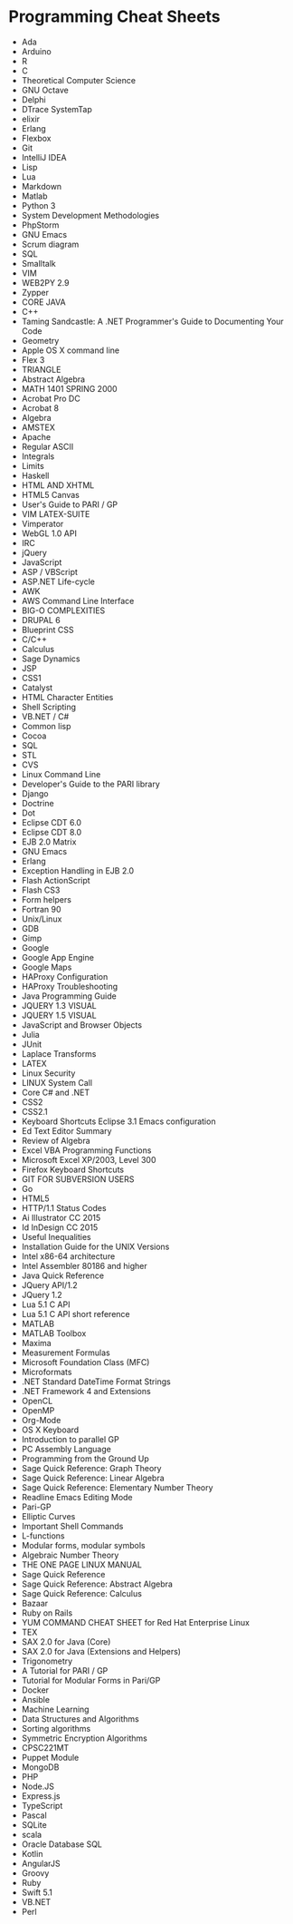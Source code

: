 # Programming Cheat Sheets
<ul>

                             

 <li><a target="_blank" href="https://github.com/manjunath5496/Programming-Cheat-Sheets/blob/master/ch(1).pdf" style="text-decoration:none;">Ada</a></li>

 <li><a target="_blank" href="https://github.com/manjunath5496/Programming-Cheat-Sheets/blob/master/ch(2).pdf" style="text-decoration:none;">Arduino</a></li>

<li><a target="_blank" href="https://github.com/manjunath5496/Programming-Cheat-Sheets/blob/master/ch(3).pdf" style="text-decoration:none;">R</a></li>
 <li><a target="_blank" href="https://github.com/manjunath5496/Programming-Cheat-Sheets/blob/master/ch(4).pdf" style="text-decoration:none;">C</a></li>                              
<li><a target="_blank" href="https://github.com/manjunath5496/Programming-Cheat-Sheets/blob/master/ch(5).pdf" style="text-decoration:none;">Theoretical Computer Science</a></li>
<li><a target="_blank" href="https://github.com/manjunath5496/Programming-Cheat-Sheets/blob/master/ch(6).pdf" style="text-decoration:none;">GNU Octave</a></li>
 <li><a target="_blank" href="https://github.com/manjunath5496/Programming-Cheat-Sheets/blob/master/ch(7).pdf" style="text-decoration:none;">Delphi</a></li>

 <li><a target="_blank" href="https://github.com/manjunath5496/Programming-Cheat-Sheets/blob/master/ch(8).pdf" style="text-decoration:none;"> DTrace SystemTap </a></li>
   <li><a target="_blank" href="https://github.com/manjunath5496/Programming-Cheat-Sheets/blob/master/ch(9).pdf" style="text-decoration:none;">elixir</a></li>
  
   
 <li><a target="_blank" href="https://github.com/manjunath5496/Programming-Cheat-Sheets/blob/master/ch(10).pdf" style="text-decoration:none;">Erlang </a></li>                              
<li><a target="_blank" href="https://github.com/manjunath5496/Programming-Cheat-Sheets/blob/master/ch(11).pdf" style="text-decoration:none;">Flexbox</a></li>
<li><a target="_blank" href="https://github.com/manjunath5496/Programming-Cheat-Sheets/blob/master/ch(12).pdf" style="text-decoration:none;">Git</a></li>
<li><a target="_blank" href="https://github.com/manjunath5496/Programming-Cheat-Sheets/blob/master/ch(13).pdf" style="text-decoration:none;">IntelliJ IDEA</a></li>

<li><a target="_blank" href="https://github.com/manjunath5496/Programming-Cheat-Sheets/blob/master/ch(14).pdf" style="text-decoration:none;">Lisp</a></li>
                              
<li><a target="_blank" href="https://github.com/manjunath5496/Programming-Cheat-Sheets/blob/master/ch(15).pdf" style="text-decoration:none;">Lua</a></li>

<li><a target="_blank" href="https://github.com/manjunath5496/Programming-Cheat-Sheets/blob/master/ch(16).pdf" style="text-decoration:none;">Markdown</a></li>

  <li><a target="_blank" href="https://github.com/manjunath5496/Programming-Cheat-Sheets/blob/master/ch(17).pdf" style="text-decoration:none;">Matlab</a></li>   
  
<li><a target="_blank" href="https://github.com/manjunath5496/Programming-Cheat-Sheets/blob/master/ch(18).pdf" style="text-decoration:none;">Python 3</a></li> 

  
<li><a target="_blank" href="https://github.com/manjunath5496/Programming-Cheat-Sheets/blob/master/ch(19).pdf" style="text-decoration:none;">System Development Methodologies</a></li> 

<li><a target="_blank" href="https://github.com/manjunath5496/Programming-Cheat-Sheets/blob/master/ch(20).pdf" style="text-decoration:none;">PhpStorm</a></li>

<li><a target="_blank" href="https://github.com/manjunath5496/Programming-Cheat-Sheets/blob/master/ch(21).pdf" style="text-decoration:none;">GNU Emacs</a></li>
<li><a target="_blank" href="https://github.com/manjunath5496/Programming-Cheat-Sheets/blob/master/ch(22).pdf" style="text-decoration:none;">Scrum diagram</a></li> 
 <li><a target="_blank" href="https://github.com/manjunath5496/Programming-Cheat-Sheets/blob/master/ch(23).pdf" style="text-decoration:none;">SQL</a></li> 
 

   <li><a target="_blank" href="https://github.com/manjunath5496/Programming-Cheat-Sheets/blob/master/ch(24).pdf" style="text-decoration:none;">Smalltalk</a></li>
 
   <li><a target="_blank" href="https://github.com/manjunath5496/Programming-Cheat-Sheets/blob/master/ch(25).pdf" style="text-decoration:none;">VIM</a></li>                              
 <li><a target="_blank" href="https://github.com/manjunath5496/Programming-Cheat-Sheets/blob/master/ch(26).pdf" style="text-decoration:none;">WEB2PY 2.9</a></li>
 <li><a target="_blank" href="https://github.com/manjunath5496/Programming-Cheat-Sheets/blob/master/ch(27).pdf" style="text-decoration:none;">Zypper</a></li>
  <li><a target="_blank" href="https://github.com/manjunath5496/Programming-Cheat-Sheets/blob/master/ch(28).pdf" style="text-decoration:none;">CORE JAVA</a></li>
 
   <li><a target="_blank" href="https://github.com/manjunath5496/Programming-Cheat-Sheets/blob/master/ch(29).pdf" style="text-decoration:none;">C++ </a></li>                              
<li><a target="_blank" href="https://github.com/manjunath5496/Programming-Cheat-Sheets/blob/master/ch(30).pdf" style="text-decoration:none;">Taming Sandcastle: A .NET Programmer's Guide to Documenting Your Code</a></li>
 
   <li><a target="_blank" href="https://github.com/manjunath5496/Programming-Cheat-Sheets/blob/master/ch(31).pdf" style="text-decoration:none;">Geometry</a></li> 
    <li><a target="_blank" href="https://github.com/manjunath5496/Programming-Cheat-Sheets/blob/master/ch(32).pdf" style="text-decoration:none;">Apple OS X command line</a></li> 

   <li><a target="_blank" href="https://github.com/manjunath5496/Programming-Cheat-Sheets/blob/master/ch(33).pdf" style="text-decoration:none;">Flex 3</a></li>                              

  <li><a target="_blank" href="https://github.com/manjunath5496/Programming-Cheat-Sheets/blob/master/ch(34).pdf" style="text-decoration:none;">TRIANGLE</a></li> 
 
  <li><a target="_blank" href="https://github.com/manjunath5496/Programming-Cheat-Sheets/blob/master/ch(35).pdf" style="text-decoration:none;">Abstract Algebra</a></li> 

  <li><a target="_blank" href="https://github.com/manjunath5496/Programming-Cheat-Sheets/blob/master/ch(36).pdf" style="text-decoration:none;">MATH 1401 SPRING 2000</a></li> 
 
<li><a target="_blank" href="https://github.com/manjunath5496/Programming-Cheat-Sheets/blob/master/ch(37).pdf" style="text-decoration:none;">Acrobat Pro DC</a></li>
 <li><a target="_blank" href="https://github.com/manjunath5496/Programming-Cheat-Sheets/blob/master/ch(38).pdf" style="text-decoration:none;">Acrobat 8</a></li>
<li><a target="_blank" href="https://github.com/manjunath5496/Programming-Cheat-Sheets/blob/master/ch(39).pdf" style="text-decoration:none;">Algebra</a></li>
 <li><a target="_blank" href="https://github.com/manjunath5496/Programming-Cheat-Sheets/blob/master/ch(40).pdf" style="text-decoration:none;">AMSTEX</a></li>                              
<li><a target="_blank" href="https://github.com/manjunath5496/Programming-Cheat-Sheets/blob/master/ch(41).pdf" style="text-decoration:none;">Apache</a></li>
<li><a target="_blank" href="https://github.com/manjunath5496/Programming-Cheat-Sheets/blob/master/ch(42).pdf" style="text-decoration:none;">Regular ASCII</a></li>
 
   <li><a target="_blank" href="https://github.com/manjunath5496/Programming-Cheat-Sheets/blob/master/ch(43).pdf" style="text-decoration:none;">Integrals</a></li>
 <li><a target="_blank" href="https://github.com/manjunath5496/Programming-Cheat-Sheets/blob/master/ch(44).pdf" style="text-decoration:none;">Limits</a></li>
   <li><a target="_blank" href="https://github.com/manjunath5496/Programming-Cheat-Sheets/blob/master/ch(45).pdf" style="text-decoration:none;">Haskell</a></li>  
   
<li><a target="_blank" href="https://github.com/manjunath5496/Programming-Cheat-Sheets/blob/master/ch(46).pdf" style="text-decoration:none;">HTML AND XHTML</a></li> 
                             
<li><a target="_blank" href="https://github.com/manjunath5496/Programming-Cheat-Sheets/blob/master/ch(47).pdf" style="text-decoration:none;">HTML5 Canvas</a></li>
<li><a target="_blank" href="https://github.com/manjunath5496/Programming-Cheat-Sheets/blob/master/ch(48).pdf" style="text-decoration:none;">User's Guide to PARI / GP</a></li>

<li><a target="_blank" href="https://github.com/manjunath5496/Programming-Cheat-Sheets/blob/master/ch(49).pdf" style="text-decoration:none;">VIM LATEX-SUITE</a></li>
                              
<li><a target="_blank" href="https://github.com/manjunath5496/Programming-Cheat-Sheets/blob/master/ch(50).pdf" style="text-decoration:none;">
Vimperator</a></li>
<li><a target="_blank" href="https://github.com/manjunath5496/Programming-Cheat-Sheets/blob/master/ch(51).pdf" style="text-decoration:none;">WebGL 1.0 API</a></li>
<li><a target="_blank" href="https://github.com/manjunath5496/Programming-Cheat-Sheets/blob/master/ch(52).pdf" style="text-decoration:none;">IRC</a></li>

<li><a target="_blank" href="https://github.com/manjunath5496/Programming-Cheat-Sheets/blob/master/ch(53).pdf" style="text-decoration:none;">jQuery</a></li>
 
<li><a target="_blank" href="https://github.com/manjunath5496/Programming-Cheat-Sheets/blob/master/ch(54).pdf" style="text-decoration:none;">JavaScript </a></li>


<li><a target="_blank" href="https://github.com/manjunath5496/Programming-Cheat-Sheets/blob/master/ch(55).pdf" style="text-decoration:none;">ASP / VBScript</a></li>
 
  <li><a target="_blank" href="https://github.com/manjunath5496/Programming-Cheat-Sheets/blob/master/ch(56).pdf" style="text-decoration:none;">ASP.NET Life-cycle</a></li>                              

  <li><a target="_blank" href="https://github.com/manjunath5496/Programming-Cheat-Sheets/blob/master/ch(57).pdf" style="text-decoration:none;">AWK</a></li>
 
   <li><a target="_blank" href="https://github.com/manjunath5496/Programming-Cheat-Sheets/blob/master/ch(58).pdf" style="text-decoration:none;">AWS Command Line Interface</a></li>
    <li><a target="_blank" href="https://github.com/manjunath5496/Programming-Cheat-Sheets/blob/master/ch(59).pdf" style="text-decoration:none;">BIG-O COMPLEXITIES</a></li>
 
  <li><a target="_blank" href="https://github.com/manjunath5496/Programming-Cheat-Sheets/blob/master/ch(60).pdf" style="text-decoration:none;">DRUPAL 6 </a></li>
 
   <li><a target="_blank" href="https://github.com/manjunath5496/Programming-Cheat-Sheets/blob/master/ch(61).pdf" style="text-decoration:none;">Blueprint CSS</a></li>
 
   <li><a target="_blank" href="https://github.com/manjunath5496/Programming-Cheat-Sheets/blob/master/ch(62).pdf" style="text-decoration:none;">C/C++</a></li>
 
   <li><a target="_blank" href="https://github.com/manjunath5496/Programming-Cheat-Sheets/blob/master/ch(63).pdf" style="text-decoration:none;">Calculus</a></li>                              

  <li><a target="_blank" href="https://github.com/manjunath5496/Programming-Cheat-Sheets/blob/master/ch(64).pdf" style="text-decoration:none;">Sage Dynamics</a></li>
 
   <li><a target="_blank" href="https://github.com/manjunath5496/Programming-Cheat-Sheets/blob/master/ch(65).pdf" style="text-decoration:none;">JSP </a></li> 

   <li><a target="_blank" href="https://github.com/manjunath5496/Programming-Cheat-Sheets/blob/master/ch(66).pdf" style="text-decoration:none;">CSS1</a></li> 
 
   <li><a target="_blank" href="https://github.com/manjunath5496/Programming-Cheat-Sheets/blob/master/ch(67).pdf" style="text-decoration:none;">Catalyst</a></li>                              

  <li><a target="_blank" href="https://github.com/manjunath5496/Programming-Cheat-Sheets/blob/master/ch(68).pdf" style="text-decoration:none;">HTML Character Entities</a></li> 
 
  
   <li><a target="_blank" href="https://github.com/manjunath5496/Programming-Cheat-Sheets/blob/master/ch(69).pdf" style="text-decoration:none;">Shell Scripting</a></li>                              

  <li><a target="_blank" href="https://github.com/manjunath5496/Programming-Cheat-Sheets/blob/master/ch(70).pdf" style="text-decoration:none;">VB.NET / C#</a></li> 
  
 
 <li><a target="_blank" href="https://github.com/manjunath5496/Programming-Cheat-Sheets/blob/master/ch(71).pdf" style="text-decoration:none;">Common
lisp</a></li>
 
 <li><a target="_blank" href="https://github.com/manjunath5496/Programming-Cheat-Sheets/blob/master/ch(72).pdf" style="text-decoration:none;">Cocoa</a></li> 
 
 
 <li><a target="_blank" href="https://github.com/manjunath5496/Programming-Cheat-Sheets/blob/master/ch(73).pdf" style="text-decoration:none;">SQL</a></li>
  <li><a target="_blank" href="https://github.com/manjunath5496/Programming-Cheat-Sheets/blob/master/ch(74).pdf" style="text-decoration:none;">STL</a></li>
 
<li><a target="_blank" href="https://github.com/manjunath5496/Programming-Cheat-Sheets/blob/master/ch(75).pdf" style="text-decoration:none;">CVS</a></li>                        
<li><a target="_blank" href="https://github.com/manjunath5496/Programming-Cheat-Sheets/blob/master/ch(76).pdf" style="text-decoration:none;">Linux Command Line</a></li>

 <li><a target="_blank" href="https://github.com/manjunath5496/Programming-Cheat-Sheets/blob/master/ch(77).pdf" style="text-decoration:none;">Developer's Guide
to the PARI library</a></li> 
 
 
 <li><a target="_blank" href="https://github.com/manjunath5496/Programming-Cheat-Sheets/blob/master/ch(78).pdf" style="text-decoration:none;">Django</a></li>
  <li><a target="_blank" href="https://github.com/manjunath5496/Programming-Cheat-Sheets/blob/master/ch(79).pdf" style="text-decoration:none;">Doctrine</a></li>


 <li><a target="_blank" href="https://github.com/manjunath5496/Programming-Cheat-Sheets/blob/master/ch(80).pdf" style="text-decoration:none;">Dot</a></li> 
 
 
 <li><a target="_blank" href="https://github.com/manjunath5496/Programming-Cheat-Sheets/blob/master/ch(81).pdf" style="text-decoration:none;">Eclipse CDT 6.0</a></li>
  <li><a target="_blank" href="https://github.com/manjunath5496/Programming-Cheat-Sheets/blob/master/ch(82).pdf" style="text-decoration:none;">Eclipse CDT 8.0</a></li>

 <li><a target="_blank" href="https://github.com/manjunath5496/Programming-Cheat-Sheets/blob/master/ch(83).pdf" style="text-decoration:none;">EJB 2.0 Matrix</a></li>
  <li><a target="_blank" href="https://github.com/manjunath5496/Programming-Cheat-Sheets/blob/master/ch(84).pdf" style="text-decoration:none;">GNU Emacs</a></li>

 <li><a target="_blank" href="https://github.com/manjunath5496/Programming-Cheat-Sheets/blob/master/ch(85).pdf" style="text-decoration:none;">Erlang</a></li>
  <li><a target="_blank" href="https://github.com/manjunath5496/Programming-Cheat-Sheets/blob/master/ch(86).pdf" style="text-decoration:none;">Exception Handling in EJB 2.0</a></li>

 <li><a target="_blank" href="https://github.com/manjunath5496/Programming-Cheat-Sheets/blob/master/ch(87).pdf" style="text-decoration:none;">Flash ActionScript</a></li>
  <li><a target="_blank" href="https://github.com/manjunath5496/Programming-Cheat-Sheets/blob/master/ch(88).pdf" style="text-decoration:none;">Flash CS3</a></li>
  <li><a target="_blank" href="https://github.com/manjunath5496/Programming-Cheat-Sheets/blob/master/ch(89).pdf" style="text-decoration:none;">Form helpers</a></li>
  
  
  <li><a target="_blank" href="https://github.com/manjunath5496/Programming-Cheat-Sheets/blob/master/ch(90).pdf" style="text-decoration:none;"> Fortran 90</a></li>
  <li><a target="_blank" href="https://github.com/manjunath5496/Programming-Cheat-Sheets/blob/master/ch(91).pdf" style="text-decoration:none;">Unix/Linux</a></li>

 <li><a target="_blank" href="https://github.com/manjunath5496/Programming-Cheat-Sheets/blob/master/ch(92).pdf" style="text-decoration:none;">GDB</a></li>
  <li><a target="_blank" href="https://github.com/manjunath5496/Programming-Cheat-Sheets/blob/master/ch(93).pdf" style="text-decoration:none;"> Gimp</a></li>
  <li><a target="_blank" href="https://github.com/manjunath5496/Programming-Cheat-Sheets/blob/master/ch(94).pdf" style="text-decoration:none;">Google</a></li> 
  
   <li><a target="_blank" href="https://github.com/manjunath5496/Programming-Cheat-Sheets/blob/master/ch(95).pdf" style="text-decoration:none;">Google App Engine</a></li>  
  
<li><a target="_blank" href="https://github.com/manjunath5496/Programming-Cheat-Sheets/blob/master/ch(96).pdf" style="text-decoration:none;">Google Maps</a></li> 
  
  
<li><a target="_blank" href="https://github.com/manjunath5496/Programming-Cheat-Sheets/blob/master/ch(97).pdf" style="text-decoration:none;">HAProxy Configuration</a></li>


 <li><a target="_blank" href="https://github.com/manjunath5496/Programming-Cheat-Sheets/blob/master/ch(98).pdf" style="text-decoration:none;">HAProxy Troubleshooting</a></li> 
  
   <li><a target="_blank" href="https://github.com/manjunath5496/Programming-Cheat-Sheets/blob/master/ch(99).pdf" style="text-decoration:none;">Java Programming Guide</a></li>  
  
<li><a target="_blank" href="https://github.com/manjunath5496/Programming-Cheat-Sheets/blob/master/ch(100).pdf" style="text-decoration:none;">JQUERY 1.3 VISUAL</a></li>  
  
 <li><a target="_blank" href="https://github.com/manjunath5496/Programming-Cheat-Sheets/blob/master/ch(101).pdf" style="text-decoration:none;">JQUERY 1.5 VISUAL</a></li> 
  
   <li><a target="_blank" href="https://github.com/manjunath5496/Programming-Cheat-Sheets/blob/master/ch(102).pdf" style="text-decoration:none;">JavaScript and Browser Objects</a></li> 
  
   
 <li><a target="_blank" href="https://github.com/manjunath5496/Programming-Cheat-Sheets/blob/master/ch(103).pdf" style="text-decoration:none;">Julia </a></li> 
  
   <li><a target="_blank" href="https://github.com/manjunath5496/Programming-Cheat-Sheets/blob/master/ch(104).pdf" style="text-decoration:none;">JUnit</a></li>  
   
 <li><a target="_blank" href="https://github.com/manjunath5496/Programming-Cheat-Sheets/blob/master/ch(105).pdf" style="text-decoration:none;">Laplace Transforms</a></li> 
 
<li><a target="_blank" href="https://github.com/manjunath5496/Programming-Cheat-Sheets/blob/master/ch(106).pdf" style="text-decoration:none;">LATEX</a></li> 
  
   <li><a target="_blank" href="https://github.com/manjunath5496/Programming-Cheat-Sheets/blob/master/ch(107).pdf" style="text-decoration:none;">Linux Security</a></li> 
  
   
 <li><a target="_blank" href="https://github.com/manjunath5496/Programming-Cheat-Sheets/blob/master/ch(108).pdf" style="text-decoration:none;">LINUX System Call</a></li> 
  

  
   <li><a target="_blank" href="https://github.com/manjunath5496/Programming-Cheat-Sheets/blob/master/ch(109).pdf" style="text-decoration:none;">Core C# and .NET</a></li>  
   
 <li><a target="_blank" href="https://github.com/manjunath5496/Programming-Cheat-Sheets/blob/master/ch(110).pdf" style="text-decoration:none;">CSS2 </a></li>  
   
<li><a target="_blank" href="https://github.com/manjunath5496/Programming-Cheat-Sheets/blob/master/ch(111).pdf" style="text-decoration:none;">CSS2.1</a></li> 
  
   
 <li><a target="_blank" href="https://github.com/manjunath5496/Programming-Cheat-Sheets/blob/master/ch(112).pdf" style="text-decoration:none;">Keyboard Shortcuts Eclipse 3.1
Emacs configuration</a></li> 
  
   <li><a target="_blank" href="https://github.com/manjunath5496/Programming-Cheat-Sheets/blob/master/ch(113).pdf" style="text-decoration:none;">Ed Text Editor Summary</a></li>  
   
<li><a target="_blank" href="https://github.com/manjunath5496/Programming-Cheat-Sheets/blob/master/ch(114).pdf" style="text-decoration:none;">Review of Algebra</a></li>
 <li><a target="_blank" href="https://github.com/manjunath5496/Programming-Cheat-Sheets/blob/master/ch(115).pdf" style="text-decoration:none;">Excel VBA Programming Functions</a></li>  
   
 <li><a target="_blank" href="https://github.com/manjunath5496/Programming-Cheat-Sheets/blob/master/ch(116).pdf" style="text-decoration:none;">Microsoft Excel XP/2003, Level 300</a></li>   
   
   <li><a target="_blank" href="https://github.com/manjunath5496/Programming-Cheat-Sheets/blob/master/ch(117).pdf" style="text-decoration:none;">Firefox Keyboard Shortcuts</a></li>  
   
 <li><a target="_blank" href="https://github.com/manjunath5496/Programming-Cheat-Sheets/blob/master/ch(118).pdf" style="text-decoration:none;">GIT FOR SUBVERSION USERS</a></li>  
   
  <li><a target="_blank" href="https://github.com/manjunath5496/Programming-Cheat-Sheets/blob/master/ch(119).pdf" style="text-decoration:none;">Go</a></li> 
  
   <li><a target="_blank" href="https://github.com/manjunath5496/Programming-Cheat-Sheets/blob/master/ch(120).pdf" style="text-decoration:none;">HTML5</a></li>  
   
 <li><a target="_blank" href="https://github.com/manjunath5496/Programming-Cheat-Sheets/blob/master/ch(121).pdf" style="text-decoration:none;">HTTP/1.1 Status Codes</a></li>   
   
   <li><a target="_blank" href="https://github.com/manjunath5496/Programming-Cheat-Sheets/blob/master/ch(122).pdf" style="text-decoration:none;">Ai Illustrator
CC 2015 </a></li>  
     
<li><a target="_blank" href="https://github.com/manjunath5496/Programming-Cheat-Sheets/blob/master/ch(123).pdf" style="text-decoration:none;">Id InDesign
CC 2015</a></li>  
   
 <li><a target="_blank" href="https://github.com/manjunath5496/Programming-Cheat-Sheets/blob/master/ch(124).pdf" style="text-decoration:none;">Useful Inequalities</a></li>   
   
   <li><a target="_blank" href="https://github.com/manjunath5496/Programming-Cheat-Sheets/blob/master/ch(125).pdf" style="text-decoration:none;">Installation Guide for the UNIX Versions</a></li>   
   
   <li><a target="_blank" href="https://github.com/manjunath5496/Programming-Cheat-Sheets/blob/master/ch(126).pdf" style="text-decoration:none;">Intel x86-64 architecture </a></li> 
   
<li><a target="_blank" href="https://github.com/manjunath5496/Programming-Cheat-Sheets/blob/master/ch(127).pdf" style="text-decoration:none;">Intel Assembler 80186 and higher</a></li>  
   
 <li><a target="_blank" href="https://github.com/manjunath5496/Programming-Cheat-Sheets/blob/master/ch(128).pdf" style="text-decoration:none;">Java Quick Reference</a></li>   
   
   <li><a target="_blank" href="https://github.com/manjunath5496/Programming-Cheat-Sheets/blob/master/ch(129).pdf" style="text-decoration:none;">JQuery API/1.2</a></li>   
   
   <li><a target="_blank" href="https://github.com/manjunath5496/Programming-Cheat-Sheets/blob/master/ch(130).pdf" style="text-decoration:none;">JQuery 1.2 </a></li>    
   
<li><a target="_blank" href="https://github.com/manjunath5496/Programming-Cheat-Sheets/blob/master/ch(131).pdf" style="text-decoration:none;">Lua 5.1 C API</a></li>   
   
   <li><a target="_blank" href="https://github.com/manjunath5496/Programming-Cheat-Sheets/blob/master/ch(132).pdf" style="text-decoration:none;">Lua 5.1 C API short reference</a></li>   
   
 <li><a target="_blank" href="https://github.com/manjunath5496/Programming-Cheat-Sheets/blob/master/ch(133).pdf" style="text-decoration:none;">MATLAB</a></li>     
   
 
 <li><a target="_blank" href="https://github.com/manjunath5496/Programming-Cheat-Sheets/blob/master/ch(134).pdf" style="text-decoration:none;">MATLAB Toolbox</a></li>

 <li><a target="_blank" href="https://github.com/manjunath5496/Programming-Cheat-Sheets/blob/master/ch(135).pdf" style="text-decoration:none;">Maxima</a></li>

<li><a target="_blank" href="https://github.com/manjunath5496/Programming-Cheat-Sheets/blob/master/ch(136).pdf" style="text-decoration:none;">Measurement Formulas</a></li>
 <li><a target="_blank" href="https://github.com/manjunath5496/Programming-Cheat-Sheets/blob/master/ch(137).pdf" style="text-decoration:none;">Microsoft Foundation Class (MFC)</a></li>                              
<li><a target="_blank" href="https://github.com/manjunath5496/Programming-Cheat-Sheets/blob/master/ch(138).pdf" style="text-decoration:none;">Microformats</a></li>
<li><a target="_blank" href="https://github.com/manjunath5496/Programming-Cheat-Sheets/blob/master/ch(139).pdf" style="text-decoration:none;">.NET Standard DateTime Format Strings</a></li>
 <li><a target="_blank" href="https://github.com/manjunath5496/Programming-Cheat-Sheets/blob/master/ch(140).pdf" style="text-decoration:none;">.NET Framework 4 and Extensions</a></li>

 <li><a target="_blank" href="https://github.com/manjunath5496/Programming-Cheat-Sheets/blob/master/ch(141).pdf" style="text-decoration:none;"> OpenCL</a></li>
   <li><a target="_blank" href="https://github.com/manjunath5496/Programming-Cheat-Sheets/blob/master/ch(142).pdf" style="text-decoration:none;">OpenMP</a></li>                             
 <li><a target="_blank" href="https://github.com/manjunath5496/Programming-Cheat-Sheets/blob/master/ch(143).pdf" style="text-decoration:none;">Org-Mode</a></li>                              
<li><a target="_blank" href="https://github.com/manjunath5496/Programming-Cheat-Sheets/blob/master/ch(144).pdf" style="text-decoration:none;">OS X Keyboard</a></li>
<li><a target="_blank" href="https://github.com/manjunath5496/Programming-Cheat-Sheets/blob/master/ch(145).pdf" style="text-decoration:none;">Introduction
to parallel GP</a></li>
<li><a target="_blank" href="https://github.com/manjunath5496/Programming-Cheat-Sheets/blob/master/ch(146).pdf" style="text-decoration:none;">PC Assembly Language</a></li>
                              
<li><a target="_blank" href="https://github.com/manjunath5496/Programming-Cheat-Sheets/blob/master/ch(147).pdf" style="text-decoration:none;">Programming from the Ground Up</a></li>

<li><a target="_blank" href="https://github.com/manjunath5496/Programming-Cheat-Sheets/blob/master/ch(148).pdf" style="text-decoration:none;">Sage Quick Reference: Graph Theory</a></li>

  <li><a target="_blank" href="https://github.com/manjunath5496/Programming-Cheat-Sheets/blob/master/ch(149).pdf" style="text-decoration:none;">Sage Quick Reference: Linear Algebra</a></li>   
  
<li><a target="_blank" href="https://github.com/manjunath5496/Programming-Cheat-Sheets/blob/master/ch(150).pdf" style="text-decoration:none;">Sage Quick Reference:
Elementary Number Theory</a></li> 

<li><a target="_blank" href="https://github.com/manjunath5496/Programming-Cheat-Sheets/blob/master/ch(151).pdf" style="text-decoration:none;">Readline Emacs Editing Mode </a></li>

<li><a target="_blank" href="https://github.com/manjunath5496/Programming-Cheat-Sheets/blob/master/ch(152).pdf" style="text-decoration:none;">Pari-GP </a></li>
<li><a target="_blank" href="https://github.com/manjunath5496/Programming-Cheat-Sheets/blob/master/ch(153).pdf" style="text-decoration:none;">Elliptic Curves</a></li> 
 <li><a target="_blank" href="https://github.com/manjunath5496/Programming-Cheat-Sheets/blob/master/ch(154).pdf" style="text-decoration:none;">Important Shell Commands</a></li> 
 

   <li><a target="_blank" href="https://github.com/manjunath5496/Programming-Cheat-Sheets/blob/master/ch(155).pdf" style="text-decoration:none;">L-functions</a></li>
 
   <li><a target="_blank" href="https://github.com/manjunath5496/Programming-Cheat-Sheets/blob/master/ch(156).pdf" style="text-decoration:none;">Modular forms, modular symbols</a></li>                              
 <li><a target="_blank" href="https://github.com/manjunath5496/Programming-Cheat-Sheets/blob/master/ch(157).pdf" style="text-decoration:none;">Algebraic Number Theory</a></li>
 <li><a target="_blank" href="https://github.com/manjunath5496/Programming-Cheat-Sheets/blob/master/ch(158).pdf" style="text-decoration:none;">THE ONE PAGE LINUX MANUAL</a></li>

<li><a target="_blank" href="https://github.com/manjunath5496/Programming-Cheat-Sheets/blob/master/ch(159).pdf" style="text-decoration:none;">Sage Quick Reference </a></li>
 
   <li><a target="_blank" href="https://github.com/manjunath5496/Programming-Cheat-Sheets/blob/master/ch(160).pdf" style="text-decoration:none;">Sage Quick Reference: Abstract Algebra</a></li>                              

  <li><a target="_blank" href="https://github.com/manjunath5496/Programming-Cheat-Sheets/blob/master/ch(161).pdf" style="text-decoration:none;">Sage Quick Reference: Calculus</a></li>
 
   <li><a target="_blank" href="https://github.com/manjunath5496/Programming-Cheat-Sheets/blob/master/ch(162).pdf" style="text-decoration:none;">Bazaar</a></li> 
    <li><a target="_blank" href="https://github.com/manjunath5496/Programming-Cheat-Sheets/blob/master/ch(163).pdf" style="text-decoration:none;">Ruby on Rails </a></li> 

   <li><a target="_blank" href="https://github.com/manjunath5496/Programming-Cheat-Sheets/blob/master/ch(164).pdf" style="text-decoration:none;">YUM COMMAND CHEAT SHEET
for Red Hat Enterprise Linux</a></li>                              

  <li><a target="_blank" href="https://github.com/manjunath5496/Programming-Cheat-Sheets/blob/master/ch(165).pdf" style="text-decoration:none;">TEX</a></li> 
 
  <li><a target="_blank" href="https://github.com/manjunath5496/Programming-Cheat-Sheets/blob/master/ch(166).pdf" style="text-decoration:none;">SAX 2.0 for Java (Core)</a></li> 

  <li><a target="_blank" href="https://github.com/manjunath5496/Programming-Cheat-Sheets/blob/master/ch(167).pdf" style="text-decoration:none;">SAX 2.0 for Java (Extensions and Helpers)</a></li> 
 
<li><a target="_blank" href="https://github.com/manjunath5496/Programming-Cheat-Sheets/blob/master/ch(168).pdf" style="text-decoration:none;">Trigonometry</a></li>



   <li><a target="_blank" href="https://github.com/manjunath5496/Programming-Cheat-Sheets/blob/master/ch(169).pdf" style="text-decoration:none;">A Tutorial
for PARI / GP</a></li>
<li><a target="_blank" href="https://github.com/manjunath5496/Programming-Cheat-Sheets/blob/master/ch(170).pdf" style="text-decoration:none;">Tutorial for Modular Forms in Pari/GP</a></li>
 <li><a target="_blank" href="https://github.com/manjunath5496/Programming-Cheat-Sheets/blob/master/ch(171).pdf" style="text-decoration:none;">Docker</a></li>                              
<li><a target="_blank" href="https://github.com/manjunath5496/Programming-Cheat-Sheets/blob/master/ch(172).pdf" style="text-decoration:none;">Ansible</a></li>
<li><a target="_blank" href="https://github.com/manjunath5496/Programming-Cheat-Sheets/blob/master/ch(173).pdf" style="text-decoration:none;">Machine Learning</a></li>
 
  <li><a target="_blank" href="https://github.com/manjunath5496/Programming-Cheat-Sheets/blob/master/ch(174).pdf" style="text-decoration:none;">Data Structures and Algorithms</a></li>
 <li><a target="_blank" href="https://github.com/manjunath5496/Programming-Cheat-Sheets/blob/master/ch(175).pdf" style="text-decoration:none;">Sorting algorithms</a></li>
   <li><a target="_blank" href="https://github.com/manjunath5496/Programming-Cheat-Sheets/blob/master/ch(176).pdf" style="text-decoration:none;">Symmetric Encryption Algorithms</a></li>  
   
<li><a target="_blank" href="https://github.com/manjunath5496/Programming-Cheat-Sheets/blob/master/ch(177).pdf" style="text-decoration:none;">CPSC221MT</a></li> 
                             
<li><a target="_blank" href="https://github.com/manjunath5496/Programming-Cheat-Sheets/blob/master/ch(178).pdf" style="text-decoration:none;">Puppet Module</a></li>
<li><a target="_blank" href="https://github.com/manjunath5496/Programming-Cheat-Sheets/blob/master/ch(179).pdf" style="text-decoration:none;">MongoDB</a></li>

<li><a target="_blank" href="https://github.com/manjunath5496/Programming-Cheat-Sheets/blob/master/ch(180).pdf" style="text-decoration:none;">PHP</a></li>
                              
<li><a target="_blank" href="https://github.com/manjunath5496/Programming-Cheat-Sheets/blob/master/ch(181).pdf" style="text-decoration:none;">Node.JS</a></li>
<li><a target="_blank" href="https://github.com/manjunath5496/Programming-Cheat-Sheets/blob/master/ch(182).pdf" style="text-decoration:none;">Express.js </a></li>
<li><a target="_blank" href="https://github.com/manjunath5496/Programming-Cheat-Sheets/blob/master/ch(183).pdf" style="text-decoration:none;">TypeScript</a></li>



<li><a target="_blank" href="https://github.com/manjunath5496/Programming-Cheat-Sheets/blob/master/ch(184).pdf" style="text-decoration:none;">Pascal</a></li>
 
<li><a target="_blank" href="https://github.com/manjunath5496/Programming-Cheat-Sheets/blob/master/ch(185).pdf" style="text-decoration:none;">SQLite</a></li>

<li><a target="_blank" href="https://github.com/manjunath5496/Programming-Cheat-Sheets/blob/master/ch(186).pdf" style="text-decoration:none;">scala</a></li>
                             
<li><a target="_blank" href="https://github.com/manjunath5496/Programming-Cheat-Sheets/blob/master/ch(187).pdf" style="text-decoration:none;">Oracle Database
SQL</a></li>
                             
  <li><a target="_blank" href="https://github.com/manjunath5496/Programming-Cheat-Sheets/blob/master/ch(188).pdf" style="text-decoration:none;">Kotlin</a></li>
 
   <li><a target="_blank" href="https://github.com/manjunath5496/Programming-Cheat-Sheets/blob/master/ch(189).pdf" style="text-decoration:none;">AngularJS</a></li>
    <li><a target="_blank" href="https://github.com/manjunath5496/Programming-Cheat-Sheets/blob/master/ch(190).pdf" style="text-decoration:none;">Groovy</a></li>
 
  <li><a target="_blank" href="https://github.com/manjunath5496/Programming-Cheat-Sheets/blob/master/ch(191).pdf" style="text-decoration:none;"> Ruby  </a></li>
 
   <li><a target="_blank" href="https://github.com/manjunath5496/Programming-Cheat-Sheets/blob/master/ch(192).pdf" style="text-decoration:none;">Swift 5.1</a></li>
 
   <li><a target="_blank" href="https://github.com/manjunath5496/Programming-Cheat-Sheets/blob/master/ch(193).pdf" style="text-decoration:none;">VB.NET</a></li>
 
   <li><a target="_blank" href="https://github.com/manjunath5496/Programming-Cheat-Sheets/blob/master/ch(194).pdf" style="text-decoration:none;">Perl</a></li>                              




</ul>

